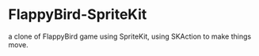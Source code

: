 FlappyBird-SpriteKit
====================

a clone of FlappyBird game using SpriteKit, using SKAction to make things move.
